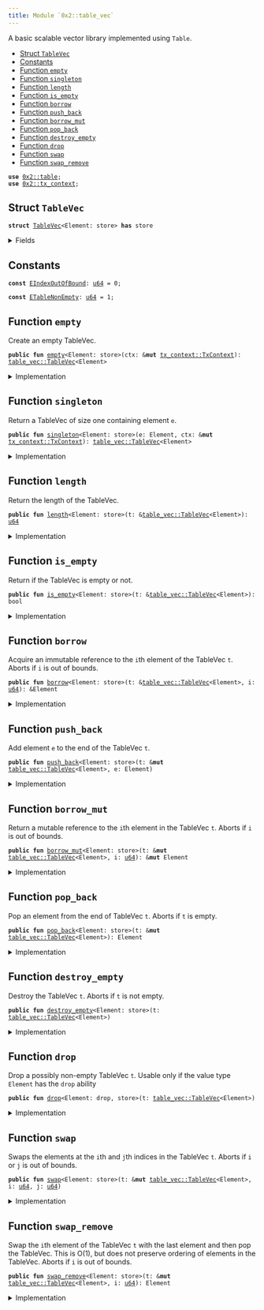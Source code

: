 ```yaml
---
title: Module `0x2::table_vec`
---
```


A basic scalable vector library implemented using <code>Table</code>.


-  [Struct `TableVec`](#0x2_table_vec_TableVec)
-  [Constants](#@Constants_0)
-  [Function `empty`](#0x2_table_vec_empty)
-  [Function `singleton`](#0x2_table_vec_singleton)
-  [Function `length`](#0x2_table_vec_length)
-  [Function `is_empty`](#0x2_table_vec_is_empty)
-  [Function `borrow`](#0x2_table_vec_borrow)
-  [Function `push_back`](#0x2_table_vec_push_back)
-  [Function `borrow_mut`](#0x2_table_vec_borrow_mut)
-  [Function `pop_back`](#0x2_table_vec_pop_back)
-  [Function `destroy_empty`](#0x2_table_vec_destroy_empty)
-  [Function `drop`](#0x2_table_vec_drop)
-  [Function `swap`](#0x2_table_vec_swap)
-  [Function `swap_remove`](#0x2_table_vec_swap_remove)


<pre><code><b>use</b> <a href="../sui-framework/table.md#0x2_table">0x2::table</a>;
<b>use</b> <a href="../sui-framework/tx_context.md#0x2_tx_context">0x2::tx_context</a>;
</code></pre>



<a name="0x2_table_vec_TableVec"></a>

## Struct `TableVec`



<pre><code><b>struct</b> <a href="../sui-framework/table_vec.md#0x2_table_vec_TableVec">TableVec</a>&lt;Element: store&gt; <b>has</b> store
</code></pre>



<details>
<summary>Fields</summary>


<dl>
<dt>
<code>contents: <a href="../sui-framework/table.md#0x2_table_Table">table::Table</a>&lt;<a href="../move-stdlib/u64.md#0x1_u64">u64</a>, Element&gt;</code>
</dt>
<dd>
 The contents of the table vector.
</dd>
</dl>


</details>

<a name="@Constants_0"></a>

## Constants


<a name="0x2_table_vec_EIndexOutOfBound"></a>



<pre><code><b>const</b> <a href="../sui-framework/table_vec.md#0x2_table_vec_EIndexOutOfBound">EIndexOutOfBound</a>: <a href="../move-stdlib/u64.md#0x1_u64">u64</a> = 0;
</code></pre>



<a name="0x2_table_vec_ETableNonEmpty"></a>



<pre><code><b>const</b> <a href="../sui-framework/table_vec.md#0x2_table_vec_ETableNonEmpty">ETableNonEmpty</a>: <a href="../move-stdlib/u64.md#0x1_u64">u64</a> = 1;
</code></pre>



<a name="0x2_table_vec_empty"></a>

## Function `empty`

Create an empty TableVec.


<pre><code><b>public</b> <b>fun</b> <a href="../sui-framework/table_vec.md#0x2_table_vec_empty">empty</a>&lt;Element: store&gt;(ctx: &<b>mut</b> <a href="../sui-framework/tx_context.md#0x2_tx_context_TxContext">tx_context::TxContext</a>): <a href="../sui-framework/table_vec.md#0x2_table_vec_TableVec">table_vec::TableVec</a>&lt;Element&gt;
</code></pre>



<details>
<summary>Implementation</summary>


<pre><code><b>public</b> <b>fun</b> <a href="../sui-framework/table_vec.md#0x2_table_vec_empty">empty</a>&lt;Element: store&gt;(ctx: &<b>mut</b> TxContext): <a href="../sui-framework/table_vec.md#0x2_table_vec_TableVec">TableVec</a>&lt;Element&gt; {
    <a href="../sui-framework/table_vec.md#0x2_table_vec_TableVec">TableVec</a> {
        contents: <a href="../sui-framework/table.md#0x2_table_new">table::new</a>(ctx)
    }
}
</code></pre>



</details>

<a name="0x2_table_vec_singleton"></a>

## Function `singleton`

Return a TableVec of size one containing element <code>e</code>.


<pre><code><b>public</b> <b>fun</b> <a href="../sui-framework/table_vec.md#0x2_table_vec_singleton">singleton</a>&lt;Element: store&gt;(e: Element, ctx: &<b>mut</b> <a href="../sui-framework/tx_context.md#0x2_tx_context_TxContext">tx_context::TxContext</a>): <a href="../sui-framework/table_vec.md#0x2_table_vec_TableVec">table_vec::TableVec</a>&lt;Element&gt;
</code></pre>



<details>
<summary>Implementation</summary>


<pre><code><b>public</b> <b>fun</b> <a href="../sui-framework/table_vec.md#0x2_table_vec_singleton">singleton</a>&lt;Element: store&gt;(e: Element, ctx: &<b>mut</b> TxContext): <a href="../sui-framework/table_vec.md#0x2_table_vec_TableVec">TableVec</a>&lt;Element&gt; {
    <b>let</b> <b>mut</b> t = <a href="../sui-framework/table_vec.md#0x2_table_vec_empty">empty</a>(ctx);
    t.<a href="../sui-framework/table_vec.md#0x2_table_vec_push_back">push_back</a>(e);
    t
}
</code></pre>



</details>

<a name="0x2_table_vec_length"></a>

## Function `length`

Return the length of the TableVec.


<pre><code><b>public</b> <b>fun</b> <a href="../sui-framework/table_vec.md#0x2_table_vec_length">length</a>&lt;Element: store&gt;(t: &<a href="../sui-framework/table_vec.md#0x2_table_vec_TableVec">table_vec::TableVec</a>&lt;Element&gt;): <a href="../move-stdlib/u64.md#0x1_u64">u64</a>
</code></pre>



<details>
<summary>Implementation</summary>


<pre><code><b>public</b> <b>fun</b> <a href="../sui-framework/table_vec.md#0x2_table_vec_length">length</a>&lt;Element: store&gt;(t: &<a href="../sui-framework/table_vec.md#0x2_table_vec_TableVec">TableVec</a>&lt;Element&gt;): <a href="../move-stdlib/u64.md#0x1_u64">u64</a> {
    t.contents.<a href="../sui-framework/table_vec.md#0x2_table_vec_length">length</a>()
}
</code></pre>



</details>

<a name="0x2_table_vec_is_empty"></a>

## Function `is_empty`

Return if the TableVec is empty or not.


<pre><code><b>public</b> <b>fun</b> <a href="../sui-framework/table_vec.md#0x2_table_vec_is_empty">is_empty</a>&lt;Element: store&gt;(t: &<a href="../sui-framework/table_vec.md#0x2_table_vec_TableVec">table_vec::TableVec</a>&lt;Element&gt;): bool
</code></pre>



<details>
<summary>Implementation</summary>


<pre><code><b>public</b> <b>fun</b> <a href="../sui-framework/table_vec.md#0x2_table_vec_is_empty">is_empty</a>&lt;Element: store&gt;(t: &<a href="../sui-framework/table_vec.md#0x2_table_vec_TableVec">TableVec</a>&lt;Element&gt;): bool {
    t.<a href="../sui-framework/table_vec.md#0x2_table_vec_length">length</a>() == 0
}
</code></pre>



</details>

<a name="0x2_table_vec_borrow"></a>

## Function `borrow`

Acquire an immutable reference to the <code>i</code>th element of the TableVec <code>t</code>.
Aborts if <code>i</code> is out of bounds.


<pre><code><b>public</b> <b>fun</b> <a href="../sui-framework/table_vec.md#0x2_table_vec_borrow">borrow</a>&lt;Element: store&gt;(t: &<a href="../sui-framework/table_vec.md#0x2_table_vec_TableVec">table_vec::TableVec</a>&lt;Element&gt;, i: <a href="../move-stdlib/u64.md#0x1_u64">u64</a>): &Element
</code></pre>



<details>
<summary>Implementation</summary>


<pre><code><b>public</b> <b>fun</b> <a href="../sui-framework/table_vec.md#0x2_table_vec_borrow">borrow</a>&lt;Element: store&gt;(t: &<a href="../sui-framework/table_vec.md#0x2_table_vec_TableVec">TableVec</a>&lt;Element&gt;, i: <a href="../move-stdlib/u64.md#0x1_u64">u64</a>): &Element {
    <b>assert</b>!(t.<a href="../sui-framework/table_vec.md#0x2_table_vec_length">length</a>() &gt; i, <a href="../sui-framework/table_vec.md#0x2_table_vec_EIndexOutOfBound">EIndexOutOfBound</a>);
    &t.contents[i]
}
</code></pre>



</details>

<a name="0x2_table_vec_push_back"></a>

## Function `push_back`

Add element <code>e</code> to the end of the TableVec <code>t</code>.


<pre><code><b>public</b> <b>fun</b> <a href="../sui-framework/table_vec.md#0x2_table_vec_push_back">push_back</a>&lt;Element: store&gt;(t: &<b>mut</b> <a href="../sui-framework/table_vec.md#0x2_table_vec_TableVec">table_vec::TableVec</a>&lt;Element&gt;, e: Element)
</code></pre>



<details>
<summary>Implementation</summary>


<pre><code><b>public</b> <b>fun</b> <a href="../sui-framework/table_vec.md#0x2_table_vec_push_back">push_back</a>&lt;Element: store&gt;(t: &<b>mut</b> <a href="../sui-framework/table_vec.md#0x2_table_vec_TableVec">TableVec</a>&lt;Element&gt;, e: Element) {
    <b>let</b> key = t.<a href="../sui-framework/table_vec.md#0x2_table_vec_length">length</a>();
    t.contents.add(key, e);
}
</code></pre>



</details>

<a name="0x2_table_vec_borrow_mut"></a>

## Function `borrow_mut`

Return a mutable reference to the <code>i</code>th element in the TableVec <code>t</code>.
Aborts if <code>i</code> is out of bounds.


<pre><code><b>public</b> <b>fun</b> <a href="../sui-framework/table_vec.md#0x2_table_vec_borrow_mut">borrow_mut</a>&lt;Element: store&gt;(t: &<b>mut</b> <a href="../sui-framework/table_vec.md#0x2_table_vec_TableVec">table_vec::TableVec</a>&lt;Element&gt;, i: <a href="../move-stdlib/u64.md#0x1_u64">u64</a>): &<b>mut</b> Element
</code></pre>



<details>
<summary>Implementation</summary>


<pre><code><b>public</b> <b>fun</b> <a href="../sui-framework/table_vec.md#0x2_table_vec_borrow_mut">borrow_mut</a>&lt;Element: store&gt;(t: &<b>mut</b> <a href="../sui-framework/table_vec.md#0x2_table_vec_TableVec">TableVec</a>&lt;Element&gt;, i: <a href="../move-stdlib/u64.md#0x1_u64">u64</a>): &<b>mut</b> Element {
    <b>assert</b>!(t.<a href="../sui-framework/table_vec.md#0x2_table_vec_length">length</a>() &gt; i, <a href="../sui-framework/table_vec.md#0x2_table_vec_EIndexOutOfBound">EIndexOutOfBound</a>);
    &<b>mut</b> t.contents[i]
}
</code></pre>



</details>

<a name="0x2_table_vec_pop_back"></a>

## Function `pop_back`

Pop an element from the end of TableVec <code>t</code>.
Aborts if <code>t</code> is empty.


<pre><code><b>public</b> <b>fun</b> <a href="../sui-framework/table_vec.md#0x2_table_vec_pop_back">pop_back</a>&lt;Element: store&gt;(t: &<b>mut</b> <a href="../sui-framework/table_vec.md#0x2_table_vec_TableVec">table_vec::TableVec</a>&lt;Element&gt;): Element
</code></pre>



<details>
<summary>Implementation</summary>


<pre><code><b>public</b> <b>fun</b> <a href="../sui-framework/table_vec.md#0x2_table_vec_pop_back">pop_back</a>&lt;Element: store&gt;(t: &<b>mut</b> <a href="../sui-framework/table_vec.md#0x2_table_vec_TableVec">TableVec</a>&lt;Element&gt;): Element {
    <b>let</b> length = <a href="../sui-framework/table_vec.md#0x2_table_vec_length">length</a>(t);
    <b>assert</b>!(length &gt; 0, <a href="../sui-framework/table_vec.md#0x2_table_vec_EIndexOutOfBound">EIndexOutOfBound</a>);
    t.contents.remove(length - 1)
}
</code></pre>



</details>

<a name="0x2_table_vec_destroy_empty"></a>

## Function `destroy_empty`

Destroy the TableVec <code>t</code>.
Aborts if <code>t</code> is not empty.


<pre><code><b>public</b> <b>fun</b> <a href="../sui-framework/table_vec.md#0x2_table_vec_destroy_empty">destroy_empty</a>&lt;Element: store&gt;(t: <a href="../sui-framework/table_vec.md#0x2_table_vec_TableVec">table_vec::TableVec</a>&lt;Element&gt;)
</code></pre>



<details>
<summary>Implementation</summary>


<pre><code><b>public</b> <b>fun</b> <a href="../sui-framework/table_vec.md#0x2_table_vec_destroy_empty">destroy_empty</a>&lt;Element: store&gt;(t: <a href="../sui-framework/table_vec.md#0x2_table_vec_TableVec">TableVec</a>&lt;Element&gt;) {
    <b>assert</b>!(<a href="../sui-framework/table_vec.md#0x2_table_vec_length">length</a>(&t) == 0, <a href="../sui-framework/table_vec.md#0x2_table_vec_ETableNonEmpty">ETableNonEmpty</a>);
    <b>let</b> <a href="../sui-framework/table_vec.md#0x2_table_vec_TableVec">TableVec</a> { contents } = t;
    contents.<a href="../sui-framework/table_vec.md#0x2_table_vec_destroy_empty">destroy_empty</a>();
}
</code></pre>



</details>

<a name="0x2_table_vec_drop"></a>

## Function `drop`

Drop a possibly non-empty TableVec <code>t</code>.
Usable only if the value type <code>Element</code> has the <code>drop</code> ability


<pre><code><b>public</b> <b>fun</b> <a href="../sui-framework/table_vec.md#0x2_table_vec_drop">drop</a>&lt;Element: drop, store&gt;(t: <a href="../sui-framework/table_vec.md#0x2_table_vec_TableVec">table_vec::TableVec</a>&lt;Element&gt;)
</code></pre>



<details>
<summary>Implementation</summary>


<pre><code><b>public</b> <b>fun</b> <a href="../sui-framework/table_vec.md#0x2_table_vec_drop">drop</a>&lt;Element: drop + store&gt;(t: <a href="../sui-framework/table_vec.md#0x2_table_vec_TableVec">TableVec</a>&lt;Element&gt;) {
    <b>let</b> <a href="../sui-framework/table_vec.md#0x2_table_vec_TableVec">TableVec</a> { contents } = t;
    contents.<a href="../sui-framework/table_vec.md#0x2_table_vec_drop">drop</a>()
}
</code></pre>



</details>

<a name="0x2_table_vec_swap"></a>

## Function `swap`

Swaps the elements at the <code>i</code>th and <code>j</code>th indices in the TableVec <code>t</code>.
Aborts if <code>i</code> or <code>j</code> is out of bounds.


<pre><code><b>public</b> <b>fun</b> <a href="../sui-framework/table_vec.md#0x2_table_vec_swap">swap</a>&lt;Element: store&gt;(t: &<b>mut</b> <a href="../sui-framework/table_vec.md#0x2_table_vec_TableVec">table_vec::TableVec</a>&lt;Element&gt;, i: <a href="../move-stdlib/u64.md#0x1_u64">u64</a>, j: <a href="../move-stdlib/u64.md#0x1_u64">u64</a>)
</code></pre>



<details>
<summary>Implementation</summary>


<pre><code><b>public</b> <b>fun</b> <a href="../sui-framework/table_vec.md#0x2_table_vec_swap">swap</a>&lt;Element: store&gt;(t: &<b>mut</b> <a href="../sui-framework/table_vec.md#0x2_table_vec_TableVec">TableVec</a>&lt;Element&gt;, i: <a href="../move-stdlib/u64.md#0x1_u64">u64</a>, j: <a href="../move-stdlib/u64.md#0x1_u64">u64</a>) {
    <b>assert</b>!(t.<a href="../sui-framework/table_vec.md#0x2_table_vec_length">length</a>() &gt; i, <a href="../sui-framework/table_vec.md#0x2_table_vec_EIndexOutOfBound">EIndexOutOfBound</a>);
    <b>assert</b>!(t.<a href="../sui-framework/table_vec.md#0x2_table_vec_length">length</a>() &gt; j, <a href="../sui-framework/table_vec.md#0x2_table_vec_EIndexOutOfBound">EIndexOutOfBound</a>);
    <b>if</b> (i == j) { <b>return</b> };
    <b>let</b> element_i = t.contents.remove(i);
    <b>let</b> element_j = t.contents.remove(j);
    t.contents.add(j, element_i);
    t.contents.add(i, element_j);
}
</code></pre>



</details>

<a name="0x2_table_vec_swap_remove"></a>

## Function `swap_remove`

Swap the <code>i</code>th element of the TableVec <code>t</code> with the last element and then pop the TableVec.
This is O(1), but does not preserve ordering of elements in the TableVec.
Aborts if <code>i</code> is out of bounds.


<pre><code><b>public</b> <b>fun</b> <a href="../sui-framework/table_vec.md#0x2_table_vec_swap_remove">swap_remove</a>&lt;Element: store&gt;(t: &<b>mut</b> <a href="../sui-framework/table_vec.md#0x2_table_vec_TableVec">table_vec::TableVec</a>&lt;Element&gt;, i: <a href="../move-stdlib/u64.md#0x1_u64">u64</a>): Element
</code></pre>



<details>
<summary>Implementation</summary>


<pre><code><b>public</b> <b>fun</b> <a href="../sui-framework/table_vec.md#0x2_table_vec_swap_remove">swap_remove</a>&lt;Element: store&gt;(t: &<b>mut</b> <a href="../sui-framework/table_vec.md#0x2_table_vec_TableVec">TableVec</a>&lt;Element&gt;, i: <a href="../move-stdlib/u64.md#0x1_u64">u64</a>): Element {
    <b>assert</b>!(t.<a href="../sui-framework/table_vec.md#0x2_table_vec_length">length</a>() &gt; i, <a href="../sui-framework/table_vec.md#0x2_table_vec_EIndexOutOfBound">EIndexOutOfBound</a>);
    <b>let</b> last_idx = t.<a href="../sui-framework/table_vec.md#0x2_table_vec_length">length</a>() - 1;
    t.<a href="../sui-framework/table_vec.md#0x2_table_vec_swap">swap</a>(i, last_idx);
    t.<a href="../sui-framework/table_vec.md#0x2_table_vec_pop_back">pop_back</a>()
}
</code></pre>



</details>

